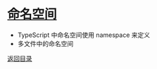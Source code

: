 # [命名空间](../../xmind/TypeScript.xmind)

+ TypeScript 中命名空间使用 namespace 来定义
+ 多文件中的命名空间

[返回目录](../../README.md)
